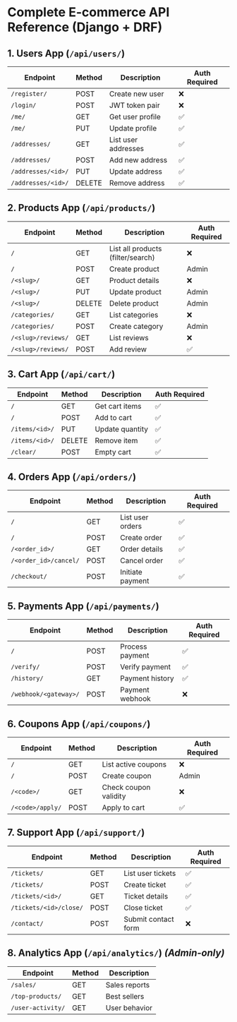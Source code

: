 # Complete E-commerce API Reference (Django + DRF)

## 1. **Users App** (`/api/users/`)
| Endpoint | Method | Description | Auth Required |
|----------|--------|-------------|---------------|
| `/register/` | POST | Create new user | ❌ |
| `/login/` | POST | JWT token pair | ❌ |
| `/me/` | GET | Get user profile | ✅ |
| `/me/` | PUT | Update profile | ✅ |
| `/addresses/` | GET | List user addresses | ✅ |
| `/addresses/` | POST | Add new address | ✅ |
| `/addresses/<id>/` | PUT | Update address | ✅ |
| `/addresses/<id>/` | DELETE | Remove address | ✅ |

## 2. **Products App** (`/api/products/`)
| Endpoint | Method | Description | Auth Required |
|----------|--------|-------------|---------------|
| `/` | GET | List all products (filter/search) | ❌ |
| `/` | POST | Create product | Admin |
| `/<slug>/` | GET | Product details | ❌ |
| `/<slug>/` | PUT | Update product | Admin |
| `/<slug>/` | DELETE | Delete product | Admin |
| `/categories/` | GET | List categories | ❌ |
| `/categories/` | POST | Create category | Admin |
| `/<slug>/reviews/` | GET | List reviews | ❌ |
| `/<slug>/reviews/` | POST | Add review | ✅ |

## 3. **Cart App** (`/api/cart/`)
| Endpoint | Method | Description | Auth Required |
|----------|--------|-------------|---------------|
| `/` | GET | Get cart items | ✅ |
| `/` | POST | Add to cart | ✅ |
| `/items/<id>/` | PUT | Update quantity | ✅ |
| `/items/<id>/` | DELETE | Remove item | ✅ |
| `/clear/` | POST | Empty cart | ✅ |

## 4. **Orders App** (`/api/orders/`)
| Endpoint | Method | Description | Auth Required |
|----------|--------|-------------|---------------|
| `/` | GET | List user orders | ✅ |
| `/` | POST | Create order | ✅ |
| `/<order_id>/` | GET | Order details | ✅ |
| `/<order_id>/cancel/` | POST | Cancel order | ✅ |
| `/checkout/` | POST | Initiate payment | ✅ |

## 5. **Payments App** (`/api/payments/`)
| Endpoint | Method | Description | Auth Required |
|----------|--------|-------------|---------------|
| `/` | POST | Process payment | ✅ |
| `/verify/` | POST | Verify payment | ✅ |
| `/history/` | GET | Payment history | ✅ |
| `/webhook/<gateway>/` | POST | Payment webhook | ❌ |

## 6. **Coupons App** (`/api/coupons/`)
| Endpoint | Method | Description | Auth Required |
|----------|--------|-------------|---------------|
| `/` | GET | List active coupons | ❌ |
| `/` | POST | Create coupon | Admin |
| `/<code>/` | GET | Check coupon validity | ❌ |
| `/<code>/apply/` | POST | Apply to cart | ✅ |

## 7. **Support App** (`/api/support/`)
| Endpoint | Method | Description | Auth Required |
|----------|--------|-------------|---------------|
| `/tickets/` | GET | List user tickets | ✅ |
| `/tickets/` | POST | Create ticket | ✅ |
| `/tickets/<id>/` | GET | Ticket details | ✅ |
| `/tickets/<id>/close/` | POST | Close ticket | ✅ |
| `/contact/` | POST | Submit contact form | ❌ |

## 8. **Analytics App** (`/api/analytics/`) *(Admin-only)*
| Endpoint | Method | Description |
|----------|--------|-------------|
| `/sales/` | GET | Sales reports |
| `/top-products/` | GET | Best sellers |
| `/user-activity/` | GET | User behavior |